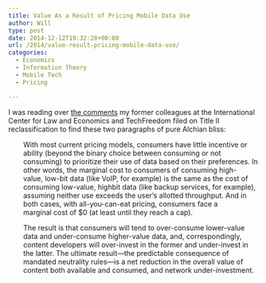 ```yaml
---
title: Value As a Result of Pricing Mobile Data Use
author: Will
type: post
date: 2014-12-12T19:32:28+00:00
url: /2014/value-result-pricing-mobile-data-use/
categories:
  - Economics
  - Information Theory
  - Mobile Tech
  - Pricing

---
```

I was reading over [the comments][1] my former colleagues at the International Center for Law and Economics and TechFreedom filed on Title II reclassification to find these two paragraphs of pure Alchian bliss:

<p style="padding-left: 30px;">
  With most current pricing models, consumers have little incentive or ability (beyond the binary choice between consuming or not consuming) to prioritize their use of data based on their preferences. In other words, the marginal cost to consumers of consuming high-value, low-bit data (like VoIP, for example) is the same as the cost of consuming low-value, highbit data (like backup services, for example), assuming neither use exceeds the user’s allotted throughput. And in both cases, with all-you-can-eat pricing, consumers face a marginal cost of $0 (at least until they reach a cap).
</p>

<p style="padding-left: 30px;">
  The result is that consumers will tend to over-consume lower-value data and under-consume higher-value data, and, correspondingly, content developers will over-invest in the former and under-invest in the latter. The ultimate result—the predictable consequence of mandated neutrality rules—is a net reduction in the overall value of content both available and consumed, and network under-investment.
</p>

 [1]: http://www.laweconcenter.org/images/articles/icle-tf_nn_policy_comments.pdf